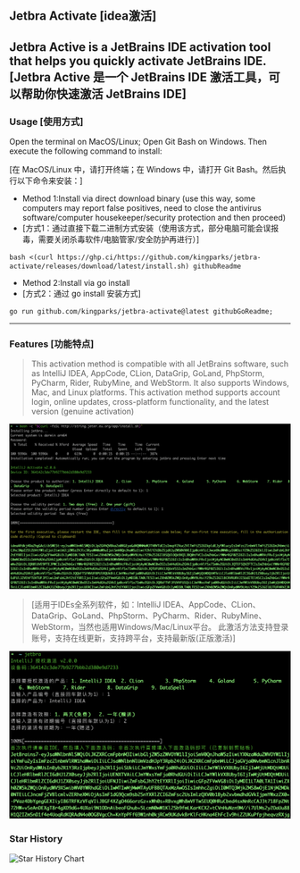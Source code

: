 ## Jetbra Activate [idea激活]

Jetbra Active is a JetBrains IDE activation tool that helps you quickly activate JetBrains IDE.
[Jetbra Active 是一个 JetBrains IDE 激活工具，可以帮助你快速激活 JetBrains IDE]
---
### Usage [使用方式]

Open the terminal on MacOS/Linux; Open Git Bash on Windows. Then execute the following command to install:

[在 MacOS/Linux 中，请打开终端；在 Windows 中，请打开 Git Bash。然后执行以下命令来安装：]

*  Method 1:Install via direct download binary (use this way, some computers may report false positives, need to close the antivirus software/computer housekeeper/security protection and then proceed)
* [方式1：通过直接下载二进制方式安装（使用该方式，部分电脑可能会误报毒，需要关闭杀毒软件/电脑管家/安全防护再进行）]
```shell
bash <(curl https://ghp.ci/https://github.com/kingparks/jetbra-activate/releases/download/latest/install.sh) githubReadme
```
* Method 2:Install via go install 
* [方式2：通过 go install 安装方式]
```shell
go run github.com/kingparks/jetbra-activate@latest githubGoReadme;
```

---
### Features [功能特点]

> This activation method is compatible with all JetBrains software, such as IntelliJ IDEA, AppCode, CLion, DataGrip, GoLand, PhpStorm, PyCharm, Rider, RubyMine, and WebStorm. It also supports Windows, Mac, and Linux platforms. This activation method supports account login, online updates, cross-platform functionality, and the latest version (genuine activation)

![img_7.png](./img/img.png)


> [适用于IDEs全系列软件，如：IntelliJ IDEA、AppCode、CLion、DataGrip、GoLand、PhpStorm、PyCharm、Rider、RubyMine、WebStorm，当然也适用Windows/Mac/Linux平台。 此激活方法支持登录账号，支持在线更新，支持跨平台，支持最新版(正版激活)]

![img_7.png](./img/img_2.png)


### Star History
![Star History Chart](https://api.star-history.com/svg?repos=kingparks/jetbra-activate&type=Date)